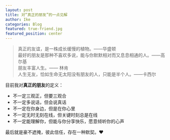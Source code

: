 ```yaml
---
layout: post
title: 对“真正的朋友”的一点见解
author: Ike
categories: Blog
featured: true-friend.jpg
featured_position: center
---
```


>真正的友谊，是一株成长缓慢的植物。——华盛顿  
>最好的朋友是那种不喜欢多说，能与你默默相对而又息息相通的人。——高尔基  
>朋友丰富人生。—— 林肯  
>人生无友，恰如生命无太阳没有朋友的人，只能是半个人。——卡西尔 

目前我对**真正的朋友**的定义：

- 不一定三观正，但要三观合
- 不一定多说话，但会说真话
- 不一定在你身边，但是在你心里
- 不一定无时无刻在线，但关键时刻总是在线
- 不一定能理解你，但能与你分享快乐，愿意倾听你的心声

最后就是豪不遮掩，彼此信任，存在一种默契。❤